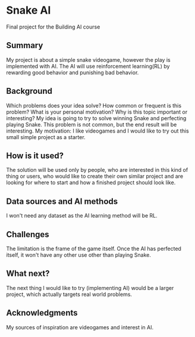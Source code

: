 # Snake AI

Final project for the Building AI course


## Summary

My project is about a simple snake videogame, however the play is implemented with AI. The AI will use reinforcement learning(RL) by rewarding good behavior and punishing bad behavior.


## Background

Which problems does your idea solve? How common or frequent is this problem? What is your personal motivation? Why is this topic important or interesting?
My idea is going to try to solve winning Snake and perfecting playing Snake. This problem is not common, but the end result will be interesting. My motivation: I like videogames and I would like to try out this small simple project as a starter.


## How is it used?

The solution will be used only by people, who are interested in this kind of thing or users, who would like to create their own similar project and are looking for where to start and how a finished project should look like.


## Data sources and AI methods

I won't need any dataset as the AI learning method will be RL.


## Challenges

The limitation is the frame of the game itself. Once the AI has perfected itself, it won't have any other use other than playing Snake.

## What next?

The next thing I would like to try (implementing AI) would be a larger project, which actually targets real world problems.


## Acknowledgments

My sources of inspiration are videogames and interest in AI.
